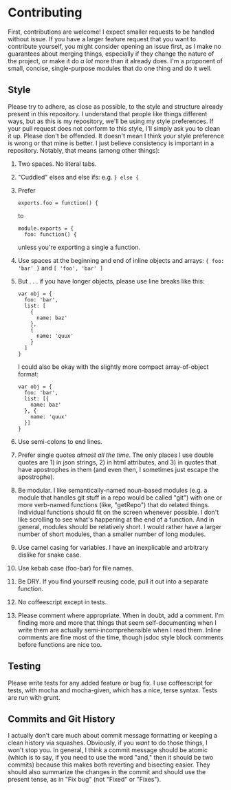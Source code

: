 # Contributing

First, contributions are welcome! I expect smaller requests to be handled without issue. If you have a larger feature request that you want to contribute yourself, you might consider opening an issue first, as I make no guarantees about merging things, especially if they change the nature of the project, or make it do _a lot_ more than it already does. I'm a proponent of small, concise, single-purpose modules that do one thing and do it well.

## Style

Please try to adhere, as close as possible, to the style and structure already present in this repository. I understand that people like things different ways, but as this is my repository, we'll be using my style preferences. If your pull request does not conform to this style, I'll simply ask you to clean it up. Please don't be offended. It doesn't mean I think your style preference is wrong or that mine is better. I just believe consistency is important in a repository. Notably, that means (among other things):

1. Two spaces. No literal tabs.
2. "Cuddled" elses and else ifs: e.g. `} else {`
3. Prefer

    ```
    exports.foo = function() {
    ```

    to

    ```
    module.exports = {
      foo: function() {
    ```

    unless you're exporting a single a function.

4. Use spaces at the beginning and end of inline objects and arrays: `{ foo: 'bar' }` and `[ 'foo', 'bar' ]`
5. But . . . if you have longer objects, please use line breaks like this:

    ```
    var obj = {
      foo: 'bar',
      list: [
        {
          name: baz'
        },
        {
          name: 'quux'
        }
      ]
    }
    ```

    I could also be okay with the slightly more compact array-of-object format:

    ```
    var obj = {
      foo: 'bar',
      list: [{
        name: baz'
      }, {
        name: 'quux'
      }]
    }
    ```

6. Use semi-colons to end lines.
7. Prefer single quotes _almost all the time_. The only places I use double quotes are 1) in json strings, 2) in html attributes, and 3) in quotes that have apostrophes in them (and even then, I sometimes just escape the apostrophe).
8. Be modular. I like semantically-named noun-based modules (e.g. a module that handles git stuff in a repo would be called "git") with one or more verb-named functions (like, "getRepo") that do related things. Individual functions should fit on the screen whenever possible. I don't like scrolling to see what's happening at the end of a function. And in general, modules should be relatively short. I would rather have a larger number of short modules, than a smaller number of long modules.
9. Use camel casing for variables. I have an inexplicable and arbitrary dislike for snake case.
10. Use kebab case (foo-bar) for file names.
11. Be DRY. If you find yourself reusing code, pull it out into a separate function.
12. No coffeescript except in tests.
13. Please comment where appropriate. When in doubt, add a comment. I'm finding more and more that things that seem self-documenting when I write them are actually semi-incomprehensible when I read them. Inline comments are fine most of the time, though jsdoc style block comments before functions are nice too.

## Testing

Please write tests for any added feature or bug fix. I use coffeescript for tests, with mocha and mocha-given, which has a nice, terse syntax. Tests are run with grunt.

## Commits and Git History

I actually don't care much about commit message formatting or keeping a clean history via squashes. Obviously, if you _want_ to do those things, I won't stop you. In general, I think a commit message should be atomic (which is to say, if you need to use the word "and," then it should be two commits) because this makes both reverting and bisecting easier. They should also summarize the changes in the commit and should use the present tense, as in "Fix bug" (not "Fixed" or "Fixes").
